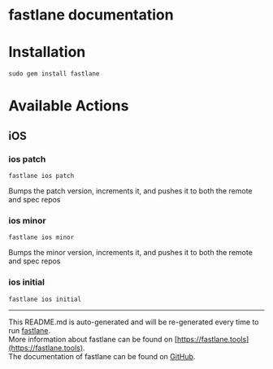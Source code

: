fastlane documentation
================
# Installation
```
sudo gem install fastlane
```
# Available Actions
## iOS
### ios patch
```
fastlane ios patch
```
Bumps the patch version, increments it, and pushes it to both the remote and spec repos
### ios minor
```
fastlane ios minor
```
Bumps the minor version, increments it, and pushes it to both the remote and spec repos
### ios initial
```
fastlane ios initial
```


----

This README.md is auto-generated and will be re-generated every time to run [fastlane](https://fastlane.tools).  
More information about fastlane can be found on [https://fastlane.tools](https://fastlane.tools).  
The documentation of fastlane can be found on [GitHub](https://github.com/fastlane/fastlane).